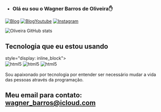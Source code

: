 - ### Olá eu sou o Wagner Barros de Oliveira✋


[![Blog](https://img.shields.io/badge/Blogger-FF5722?style=for-the-badge&logo=blogger&logoColor=white)](https://sujeitoprogramador.com)
[![BlogYoutube](https://img.shields.io/badge/YouTube-FF0000?style=for-the-badge&logo=youtube&logoColor=white)](https://youtube.com/c/sujeitoprogramador.com)
[![Instagram](https://img.shields.io/badge/Instagram-E4405F?style=for-the-badge&logo=instagram&logoColor=white)](https://Instagram.com/sujeitoprogramador.com)

![Oliveira GitHub stats](https://github-readme-stats.vercel.app/api?username=wagnerBarros&show_icons=true&theme=dracula)

## Tecnologia que eu estou usando

<div> style="display: inline_block"><br/>
    <img align="center" alt="html5" src="https://img.shields.io/badge/HTML5-E34F26?style=for-the-badge&logo=html5&logoColor=white">

<img align="center" alt="html5" src="https://img.shields.io/badge/CSS-239120?&style=for-the-badge&logo=css3&logoColor=white">

<img align="center" alt="html5" src="https://img.shields.io/badge/JavaScript-323330?style=for-the-badge&logo=javascript&logoColor=F7DF1E">

</div><br>
Sou apaixonado por tecnologia por entender ser necessário mudar a vida das pessoas através da programação.

## Meu email para contato: wagner_barros@icloud.com




